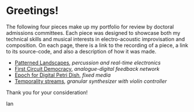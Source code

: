 # Greetings!

The following four pieces make up my portfolio for review by doctoral admissions committees. Each piece was designed to showcase both my technical skills and musical interests in electro-acoustic improvisation and composition. On each page, there is a link to the recording of a piece, a link to its source-code, and also a description of how it was made.

* [Patterned Landscapes](patterned_landscapes.md), *percussion and real-time electronics*
* [First Circuit Democracy](first_circuit_democracy.md), *analogue-digital feedback network*
* [Epoch for Digital Petri Dish](epoch.md), *fixed media*
* [Temporality streams](temporality_streams.md), *granular synthesizer with violin controller*

Thank you for your consideration!

Ian
